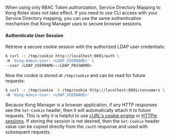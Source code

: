 <!---shared with ldap-auth-adv, ldap-auth, kong manager ldap, changelog and release notes sections --->

When using only RBAC Token authorization, Service Directory Mapping to Kong Roles does not take effect. If you need to use CLI access with your Service Directory mapping, you can use the same authentication mechanism that Kong Manager uses to secure browser sessions.

#### Authenticate User Session

Retrieve a secure cookie session with the authorized LDAP user credentials:

```sh
$ curl -c /tmp/cookie http://localhost:8001/auth \
-H 'Kong-Admin-User: <LDAP_USERNAME>' \
--user <LDAP_USERNAME>:<LDAP_PASSWORD>
```

Now the cookie is stored at `/tmp/cookie` and can be read for future requests:

```sh
$ curl -c /tmp/cookie -b /tmp/cookie http://localhost:8001/consumers \
-H 'Kong-Admin-User: <LDAP_USERNAME>'
```

Because Kong Manager is a browser application, if any HTTP responses see the `Set-Cookie` header, then it will automatically attach it to future requests. This is why it is helpful to use [cURL's cookie engine](https://ec.haxx.se/http/cookies/index.html) or [HTTPie sessions](https://httpie.org/docs/0.9.7#sessions). If storing the session is not desired, then the `Set-Cookie` header value can be copied directly from the `/auth` response and used with subsequent requests.
